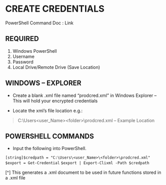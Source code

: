 #  CREATE CREDENTIALS
PowerShell Command Doc : Link



## REQUIRED
1. Windows PowerShell
2. Username
3. Password
4. Local Drive/Remote Drive (Save Location)

## WINDOWS – EXPLORER
- Create a blank .xml file named “prodcred.xml” in Windows Explorer – This will hold your encrypted credentials

- Locate the xml’s file location e.g.: 

> C:\Users\<user_Name>\<folder>\prodcred.xml – Example Location

## POWERSHELL COMMANDS
- Input the following into PowerShell.

`[string]$credpath = "C:\Users\<user_Name>\<folder>\prodcred.xml"`
`$export = Get-Credential`
`$export | Export-Clixml -Path $credpath`

[^] This generates a .xml document to be used in future functions stored in a .xml file